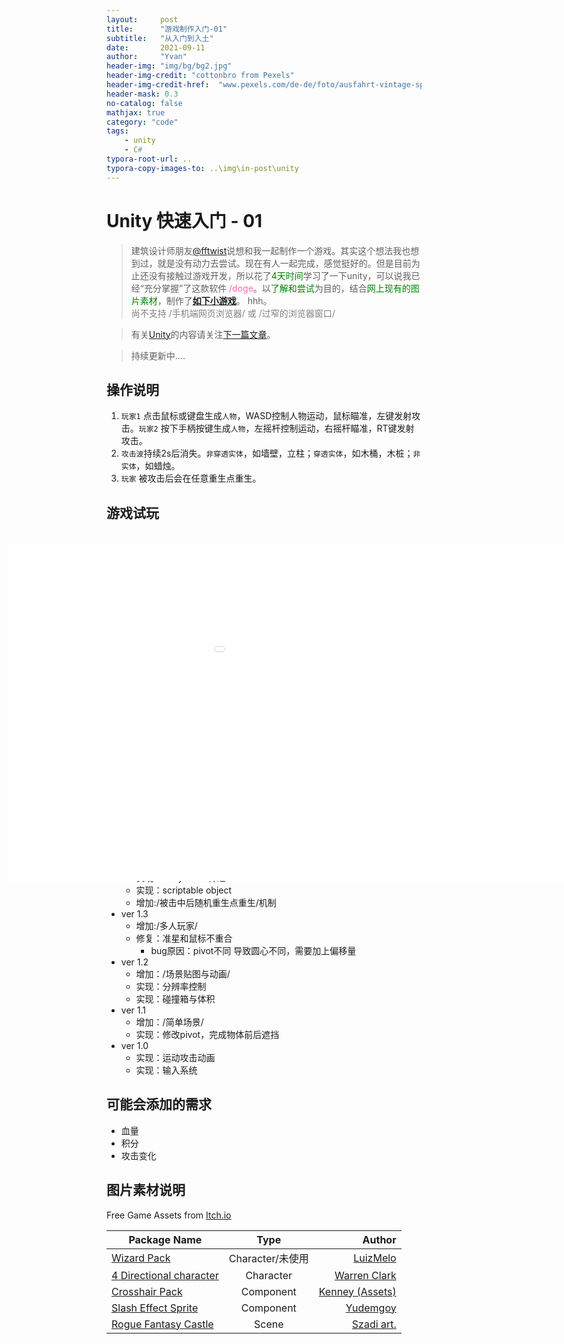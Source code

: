 ```yaml
---
layout:     post
title:      "游戏制作入门-01"
subtitle:   "从入门到入土"
date:       2021-09-11
author:     "Yvan"
header-img: "img/bg/bg2.jpg"
header-img-credit: "cottonbro from Pexels"
header-img-credit-href:  "www.pexels.com/de-de/foto/ausfahrt-vintage-spielen-neon-4835419/"
header-mask: 0.3
no-catalog: false
mathjax: true
category: "code"
tags:
    - unity
    - C#
typora-root-url: ..
typora-copy-images-to: ..\img\in-post\unity
---
```


# Unity 快速入门 - 01
> 建筑设计师朋友[@fftwist](https://github.com/fftwist)说想和我一起制作一个游戏。其实这个想法我也想到过，就是没有动力去尝试。现在有人一起完成，感觉挺好的。但是目前为止还没有接触过游戏开发，所以花了<span style="color: green">4天时间</span>学习了一下unity，可以说我已经“充分掌握”了这款软件 <span style="color: hotpink">/doge</span>。以<span style="color: green">了解和尝试</span>为目的，结合<span style="color: green">网上现有的图片素材</span>，制作了[**如下小游戏**](#game)。 hhh。 <br/><span style="color: gray">尚不支持 /手机端网页浏览器/ 或 /过窄的浏览器窗口/</span>

> 有关[Unity]()的内容请关注[下一篇文章]()。

> 持续更新中....

## 操作说明
1. `玩家1` 点击鼠标或键盘生成`人物`，WASD控制人物运动，鼠标瞄准，左键发射攻击。`玩家2` 按下手柄按键生成`人物`，左摇杆控制运动，右摇杆瞄准，RT键发射攻击。
2. `攻击波`持续2s后消失。`非穿透实体`，如墙壁，立柱；`穿透实体`，如木桶，木桩；`非实体`，如蜡烛。
3. `玩家` 被攻击后会在任意重生点重生。

## 游戏试玩
<div id="game" class="gameFrame visible-sm visible-md visible-lg">
    <div id="2Dgame" style="transform: scale(0.5,0.5);">
        <iframe   src="{{site.url}}/2DGame/"   width="1920" height="1080" frameborder="0"  name="2Dgame"    scrolling="no">   
        </iframe>
    </div>
</div>

<style>
    @media (min-width:768px){.gameFrame{margin-left:-75%; margin-top:-50%;height:700px}}
    @media (min-width:992px){.gameFrame{margin-left:-55%; margin-top:-47%;height:700px}}
    @media (min-width:1200px){.gameFrame{margin-left:-94%; margin-top:-49%;height:700px}}
    @media (min-width:1560px){.gameFrame{margin-left:-50%; margin-top:-38%;height:700px}}
    @media (min-width:1860px){.gameFrame{margin-left:-45%; margin-top:-32%;height:700px}}
</style>

## 更新说明
- ver 1.4
    - 实现：unity event传递
    - 实现：scriptable object
    - 增加:/被击中后随机重生点重生/机制
- ver 1.3
    - 增加:/多人玩家/
    - 修复：准星和鼠标不重合
        - bug原因：pivot不同 导致圆心不同，需要加上偏移量
- ver 1.2
    - 增加：/场景贴图与动画/
    - 实现：分辨率控制
    - 实现：碰撞箱与体积
- ver 1.1
    - 增加：/简单场景/
    - 实现：修改pivot，完成物体前后遮挡
- ver 1.0
    - 实现：运动攻击动画
    - 实现：输入系统

## 可能会添加的需求
- 血量
- 积分
- 攻击变化

## 图片素材说明
Free Game Assets from [Itch.io](https://itch.io/game-assets/free)

| Package Name  | Type            | Author           | 
| ------------- |:---------------:| ----------------:|
| [Wizard Pack](https://luizmelo.itch.io/wizard-pack)     | Character/未使用 | [LuizMelo](https://luizmelo.itch.io/) |
| [4 Directional character](https://lionheart963.itch.io/4-directional-character)     | Character      |   [Warren Clark](https://lionheart963.itch.io/) |
|[Crosshair Pack](https://kenney-assets.itch.io/crosshair-pack)|Component|[Kenney (Assets)](https://kenney-assets.itch.io/)|
|[Slash Effect Sprite](https://yudemgoy.itch.io/slash-effect-sprite)|Component|[Yudemgoy](https://yudemgoy.itch.io/)|
|[Rogue Fantasy Castle](https://szadiart.itch.io/rogue-fantasy-catacombs) | Scene | [Szadi art.](https://szadiart.itch.io/)
